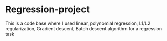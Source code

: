 # Regression-project
This is a code base where I used linear, polynomial regression, L1/L2 regularization, Gradient descent, Batch descent algorithm for a regression task

